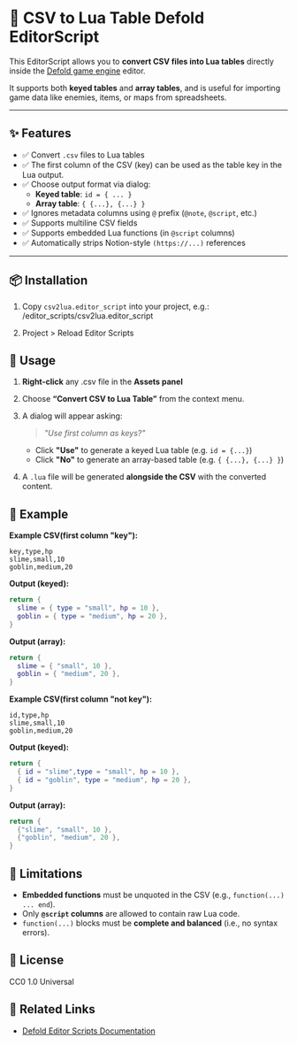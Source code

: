 # 📝 CSV to Lua Table Defold EditorScript

This EditorScript allows you to **convert CSV files into Lua tables** directly inside the [Defold game engine](https://defold.com) editor.

It supports both **keyed tables** and **array tables**, and is useful for importing game data like enemies, items, or maps from spreadsheets.

---

## ✨ Features

- ✅ Convert `.csv` files to Lua tables
- ✅ The first column of the CSV (key) can be used as the table key in the Lua output.
- ✅ Choose output format via dialog:
  - **Keyed table**: `id = { ... }`
  - **Array table**: `{ {...}, {...} }`
- ✅ Ignores metadata columns using `@` prefix (`@note`, `@script`, etc.)
- ✅ Supports multiline CSV fields
- ✅ Supports embedded Lua functions (in `@script` columns)
- ✅ Automatically strips Notion-style `(https://...)` references

---

## 📦 Installation

1. Copy `csv2lua.editor_script` into your project, e.g.:
/editor_scripts/csv2lua.editor_script

2. Project > Reload Editor Scripts

## 🚀 Usage
1. **Right-click** any .csv file in the **Assets panel**

2. Choose **“Convert CSV to Lua Table”** from the context menu.

3. A dialog will appear asking:
   > *"Use first column as keys?"*
   - Click **"Use"** to generate a keyed Lua table (e.g. `id = {...}`)
   - Click **"No"** to generate an array-based table (e.g. `{ {...}, {...} }`)
4. A `.lua` file will be generated **alongside the CSV** with the converted content.

## 🧪 Example
**Example CSV(first column "key"):**

```csv
key,type,hp
slime,small,10
goblin,medium,20
```

**Output (keyed):**

```lua
return {
  slime = { type = "small", hp = 10 },
  goblin = { type = "medium", hp = 20 },
}
```

**Output (array):**

```lua
return {
  slime = { "small", 10 },
  goblin = { "medium", 20 },
}
```
**Example CSV(first column "not key"):**

```csv
id,type,hp
slime,small,10
goblin,medium,20
```

**Output (keyed):**

```lua
return {
  { id = "slime",type = "small", hp = 10 },
  { id = "goblin", type = "medium", hp = 20 },
}
```

**Output (array):**

```lua
return {
  {"slime", "small", 10 },
  {"goblin", "medium", 20 },
}
```
## 🔧 Limitations

* **Embedded functions** must be unquoted in the CSV (e.g., `function(...) ... end`).
* Only **`@script` columns** are allowed to contain raw Lua code.
* `function(...)` blocks must be **complete and balanced** (i.e., no syntax errors).

## 📄 License

CC0 1.0 Universal

## 🔗 Related Links

* [Defold Editor Scripts Documentation](https://defold.com/manuals/editor-scripts/)
